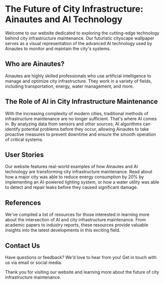 <!--font:Montserrat-->

# The Future of City Infrastructure: Ainautes and AI Technology

Welcome to our website dedicated to exploring the cutting-edge technology behind city infrastructure maintenance. Our futuristic cityscape wallpaper serves as a visual representation of the advanced AI technology used by Ainautes to monitor and maintain the city's systems.

## Who are Ainautes?

Ainautes are highly skilled professionals who use artificial intelligence to manage and optimize city infrastructure. They work in a variety of fields, including transportation, energy, water management, and more.

## The Role of AI in City Infrastructure Maintenance

With the increasing complexity of modern cities, traditional methods of infrastructure maintenance are no longer sufficient. That's where AI comes in. By analyzing data from sensors and other sources, AI algorithms can identify potential problems before they occur, allowing Ainautes to take proactive measures to prevent downtime and ensure the smooth operation of critical systems.

## User Stories

Our website features real-world examples of how Ainautes and AI technology are transforming city infrastructure maintenance. Read about how a major city was able to reduce energy consumption by 20% by implementing an AI-powered lighting system, or how a water utility was able to detect and repair leaks before they caused significant damage.

## References

We've compiled a list of resources for those interested in learning more about the intersection of AI and city infrastructure maintenance. From academic papers to industry reports, these resources provide valuable insights into the latest developments in this exciting field.

## Contact Us

Have questions or feedback? We'd love to hear from you! Get in touch with us via email or social media.

Thank you for visiting our website and learning more about the future of city infrastructure maintenance.

<!--

Write me content for website with wallpaper which alt text is:

"A futuristic cityscape where Ainautes use advanced AI technology to monitor and maintain the city's infrastructure and systems."

The name/title of the page should not be 1:1 copy of the alt text but rather a real content of the website which is using this wallpaper.

- Use markdown format 
- Start with heading
- Heading should be short and concise
- The content should look like a real website 
- The website should not be about the wallpaper, wallpaper is just a related background
- Heading should be contain work "wallpaper" or "background"
- Include real sections like references, contact, user stories, etc. use things relevant to the page purpose.
- Feel free to use structure like headings, bullets, numbering, blockquotes, paragraphs, horizontal lines, etc.
- You can use formatting like bold or _italic_
- You can include UTF-8 emojis
- Links should be only #hash anchors (and you can refer to the document itself)
- Do not include images


---


# The Future of City Infrastructure: Ainautes and AI Technology

Welcome to our website dedicated to exploring the cutting-edge technology behind city infrastructure maintenance. Our futuristic cityscape wallpaper serves as a visual representation of the advanced AI technology used by Ainautes to monitor and maintain the city's systems.

## Who are Ainautes?

Ainautes are highly skilled professionals who use artificial intelligence to manage and optimize city infrastructure. They work in a variety of fields, including transportation, energy, water management, and more.

## The Role of AI in City Infrastructure Maintenance

With the increasing complexity of modern cities, traditional methods of infrastructure maintenance are no longer sufficient. That's where AI comes in. By analyzing data from sensors and other sources, AI algorithms can identify potential problems before they occur, allowing Ainautes to take proactive measures to prevent downtime and ensure the smooth operation of critical systems.

## User Stories

Our website features real-world examples of how Ainautes and AI technology are transforming city infrastructure maintenance. Read about how a major city was able to reduce energy consumption by 20% by implementing an AI-powered lighting system, or how a water utility was able to detect and repair leaks before they caused significant damage.

## References

We've compiled a list of resources for those interested in learning more about the intersection of AI and city infrastructure maintenance. From academic papers to industry reports, these resources provide valuable insights into the latest developments in this exciting field.

## Contact Us

Have questions or feedback? We'd love to hear from you! Get in touch with us via email or social media.

Thank you for visiting our website and learning more about the future of city infrastructure maintenance.

-->

